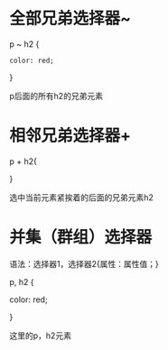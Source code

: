 # 全部兄弟选择器~
p ~ h2 {

    color: red;

}

p后面的所有h2的兄弟元素



# 相邻兄弟选择器+

p + h2{

}

选中当前元素紧挨着的后面的兄弟元素h2


# 并集（群组）选择器

语法：选择器1，选择器2{属性：属性值；}

p, h2 {

color: red;

}

这里的p，h2元素